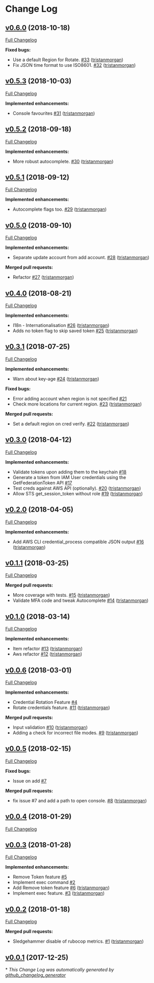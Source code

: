 # Change Log

## [v0.6.0](https://github.com/vibrato/awskeyring/tree/v0.6.0) (2018-10-18)
[Full Changelog](https://github.com/vibrato/awskeyring/compare/v0.5.3...v0.6.0)

**Fixed bugs:**

- Use a default Region for Rotate. [\#33](https://github.com/vibrato/awskeyring/pull/33) ([tristanmorgan](https://github.com/tristanmorgan))
- Fix JSON time format to use ISO8601. [\#32](https://github.com/vibrato/awskeyring/pull/32) ([tristanmorgan](https://github.com/tristanmorgan))

## [v0.5.3](https://github.com/vibrato/awskeyring/tree/v0.5.3) (2018-10-03)
[Full Changelog](https://github.com/vibrato/awskeyring/compare/v0.5.2...v0.5.3)

**Implemented enhancements:**

- Console favourites [\#31](https://github.com/vibrato/awskeyring/pull/31) ([tristanmorgan](https://github.com/tristanmorgan))

## [v0.5.2](https://github.com/vibrato/awskeyring/tree/v0.5.2) (2018-09-18)
[Full Changelog](https://github.com/vibrato/awskeyring/compare/v0.5.1...v0.5.2)

**Implemented enhancements:**

- More robust autocomplete. [\#30](https://github.com/vibrato/awskeyring/pull/30) ([tristanmorgan](https://github.com/tristanmorgan))

## [v0.5.1](https://github.com/vibrato/awskeyring/tree/v0.5.1) (2018-09-12)
[Full Changelog](https://github.com/vibrato/awskeyring/compare/v0.5.0...v0.5.1)

**Implemented enhancements:**

- Autocomplete flags too. [\#29](https://github.com/vibrato/awskeyring/pull/29) ([tristanmorgan](https://github.com/tristanmorgan))

## [v0.5.0](https://github.com/vibrato/awskeyring/tree/v0.5.0) (2018-09-10)
[Full Changelog](https://github.com/vibrato/awskeyring/compare/v0.4.0...v0.5.0)

**Implemented enhancements:**

- Separate update account from add account. [\#28](https://github.com/vibrato/awskeyring/pull/28) ([tristanmorgan](https://github.com/tristanmorgan))

**Merged pull requests:**

- Refactor [\#27](https://github.com/vibrato/awskeyring/pull/27) ([tristanmorgan](https://github.com/tristanmorgan))

## [v0.4.0](https://github.com/vibrato/awskeyring/tree/v0.4.0) (2018-08-21)
[Full Changelog](https://github.com/vibrato/awskeyring/compare/v0.3.1...v0.4.0)

**Implemented enhancements:**

- I18n - Internationalisation [\#26](https://github.com/vibrato/awskeyring/pull/26) ([tristanmorgan](https://github.com/tristanmorgan))
- Adds no token flag to skip saved token [\#25](https://github.com/vibrato/awskeyring/pull/25) ([tristanmorgan](https://github.com/tristanmorgan))

## [v0.3.1](https://github.com/vibrato/awskeyring/tree/v0.3.1) (2018-07-25)
[Full Changelog](https://github.com/vibrato/awskeyring/compare/v0.3.0...v0.3.1)

**Implemented enhancements:**

- Warn about key-age [\#24](https://github.com/vibrato/awskeyring/pull/24) ([tristanmorgan](https://github.com/tristanmorgan))

**Fixed bugs:**

- Error adding account when region is not specified [\#21](https://github.com/vibrato/awskeyring/issues/21)
- Check more locations for current region. [\#23](https://github.com/vibrato/awskeyring/pull/23) ([tristanmorgan](https://github.com/tristanmorgan))

**Merged pull requests:**

- Set a default region on cred verify. [\#22](https://github.com/vibrato/awskeyring/pull/22) ([tristanmorgan](https://github.com/tristanmorgan))

## [v0.3.0](https://github.com/vibrato/awskeyring/tree/v0.3.0) (2018-04-12)
[Full Changelog](https://github.com/vibrato/awskeyring/compare/v0.2.0...v0.3.0)

**Implemented enhancements:**

- Validate tokens upon adding them to the keychain [\#18](https://github.com/vibrato/awskeyring/issues/18)
- Generate a token from IAM User credentials using the GetFederationToken API [\#17](https://github.com/vibrato/awskeyring/issues/17)
- Test creds against AWS API \(optionally\). [\#20](https://github.com/vibrato/awskeyring/pull/20) ([tristanmorgan](https://github.com/tristanmorgan))
- Allow STS get\_session\_token without role [\#19](https://github.com/vibrato/awskeyring/pull/19) ([tristanmorgan](https://github.com/tristanmorgan))

## [v0.2.0](https://github.com/vibrato/awskeyring/tree/v0.2.0) (2018-04-05)
[Full Changelog](https://github.com/vibrato/awskeyring/compare/v0.1.1...v0.2.0)

**Implemented enhancements:**

- Add AWS CLI credential\_process compatible JSON output [\#16](https://github.com/vibrato/awskeyring/pull/16) ([tristanmorgan](https://github.com/tristanmorgan))

## [v0.1.1](https://github.com/vibrato/awskeyring/tree/v0.1.1) (2018-03-25)
[Full Changelog](https://github.com/vibrato/awskeyring/compare/v0.1.0...v0.1.1)

**Merged pull requests:**

- More coverage with tests. [\#15](https://github.com/vibrato/awskeyring/pull/15) ([tristanmorgan](https://github.com/tristanmorgan))
- Validate MFA code and tweak Autocomplete [\#14](https://github.com/vibrato/awskeyring/pull/14) ([tristanmorgan](https://github.com/tristanmorgan))

## [v0.1.0](https://github.com/vibrato/awskeyring/tree/v0.1.0) (2018-03-14)
[Full Changelog](https://github.com/vibrato/awskeyring/compare/v0.0.6...v0.1.0)

**Implemented enhancements:**

- Item refactor [\#13](https://github.com/vibrato/awskeyring/pull/13) ([tristanmorgan](https://github.com/tristanmorgan))
- Aws refactor [\#12](https://github.com/vibrato/awskeyring/pull/12) ([tristanmorgan](https://github.com/tristanmorgan))

## [v0.0.6](https://github.com/vibrato/awskeyring/tree/v0.0.6) (2018-03-01)
[Full Changelog](https://github.com/vibrato/awskeyring/compare/v0.0.5...v0.0.6)

**Implemented enhancements:**

- Credential Rotation Feature [\#4](https://github.com/vibrato/awskeyring/issues/4)
- Rotate credentials feature. [\#11](https://github.com/vibrato/awskeyring/pull/11) ([tristanmorgan](https://github.com/tristanmorgan))

**Merged pull requests:**

- Input validation [\#10](https://github.com/vibrato/awskeyring/pull/10) ([tristanmorgan](https://github.com/tristanmorgan))
- Adding a check for incorrect file modes. [\#9](https://github.com/vibrato/awskeyring/pull/9) ([tristanmorgan](https://github.com/tristanmorgan))

## [v0.0.5](https://github.com/vibrato/awskeyring/tree/v0.0.5) (2018-02-15)
[Full Changelog](https://github.com/vibrato/awskeyring/compare/v0.0.4...v0.0.5)

**Fixed bugs:**

- Issue on add [\#7](https://github.com/vibrato/awskeyring/issues/7)

**Merged pull requests:**

- fix issue \#7 and add a path to open console. [\#8](https://github.com/vibrato/awskeyring/pull/8) ([tristanmorgan](https://github.com/tristanmorgan))

## [v0.0.4](https://github.com/vibrato/awskeyring/tree/v0.0.4) (2018-01-29)
[Full Changelog](https://github.com/vibrato/awskeyring/compare/v0.0.3...v0.0.4)

## [v0.0.3](https://github.com/vibrato/awskeyring/tree/v0.0.3) (2018-01-28)
[Full Changelog](https://github.com/vibrato/awskeyring/compare/v0.0.2...v0.0.3)

**Implemented enhancements:**

- Remove Token feature [\#5](https://github.com/vibrato/awskeyring/issues/5)
- Implement exec command [\#2](https://github.com/vibrato/awskeyring/issues/2)
- Add Remove token feature [\#6](https://github.com/vibrato/awskeyring/pull/6) ([tristanmorgan](https://github.com/tristanmorgan))
- Implement exec feature. [\#3](https://github.com/vibrato/awskeyring/pull/3) ([tristanmorgan](https://github.com/tristanmorgan))

## [v0.0.2](https://github.com/vibrato/awskeyring/tree/v0.0.2) (2018-01-18)
[Full Changelog](https://github.com/vibrato/awskeyring/compare/v0.0.1...v0.0.2)

**Merged pull requests:**

- Sledgehammer disable of rubocop metrics. [\#1](https://github.com/vibrato/awskeyring/pull/1) ([tristanmorgan](https://github.com/tristanmorgan))

## [v0.0.1](https://github.com/vibrato/awskeyring/tree/v0.0.1) (2017-12-25)


\* *This Change Log was automatically generated by [github_changelog_generator](https://github.com/skywinder/Github-Changelog-Generator)*